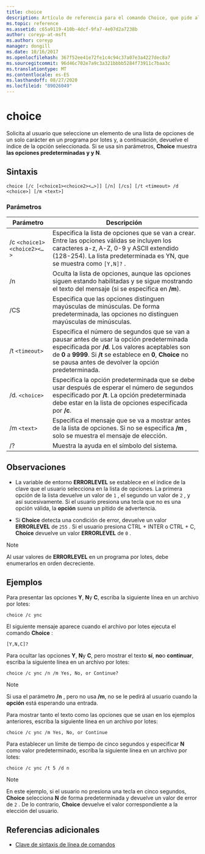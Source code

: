 ```yaml
---
title: choice
description: Artículo de referencia para el comando Choice, que pide al usuario que seleccione un elemento de una lista de opciones de un solo carácter en un programa por lotes y, a continuación, devuelve el índice de la opción seleccionada.
ms.topic: reference
ms.assetid: c65a9119-410b-4dcf-9fa7-4e07d2a7238b
author: coreyp-at-msft
ms.author: coreyp
manager: dongill
ms.date: 10/16/2017
ms.openlocfilehash: 367f52ee41e72fe1c4c94c37a07e3a4227dec8a7
ms.sourcegitcommit: 96d46c702e7a9c3a321bbbb5284f73911c7baa3c
ms.translationtype: MT
ms.contentlocale: es-ES
ms.lasthandoff: 08/27/2020
ms.locfileid: "89026049"
---
```

# <a name="choice"></a>choice

Solicita al usuario que seleccione un elemento de una lista de opciones de un solo carácter en un programa por lotes y, a continuación, devuelve el índice de la opción seleccionada. Si se usa sin parámetros, **Choice** muestra **las opciones predeterminadas y y** **N**.

## <a name="syntax"></a>Sintaxis

```
choice [/c [<choice1><choice2><…>]] [/n] [/cs] [/t <timeout> /d <choice>] [/m <text>]
```

### <a name="parameters"></a>Parámetros

| Parámetro | Descripción |
| --------- | ----------- |
| /c `<choice1><choice2><…>` | Especifica la lista de opciones que se van a crear. Entre las opciones válidas se incluyen los caracteres a-z, A-Z, 0-9 y ASCII extendido (128-254). La lista predeterminada es YN, que se muestra como `[Y,N]?` . |
| /n | Oculta la lista de opciones, aunque las opciones siguen estando habilitadas y se sigue mostrando el texto del mensaje (si se especifica en **/m**). |
| /CS | Especifica que las opciones distinguen mayúsculas de minúsculas. De forma predeterminada, las opciones no distinguen mayúsculas de minúsculas. |
| /t `<timeout>` | Especifica el número de segundos que se van a pausar antes de usar la opción predeterminada especificada por **/d**. Los valores aceptables son de **0** a **9999**. Si **/t** se establece en **0**, **Choice** no se pausa antes de devolver la opción predeterminada. |
| /d. `<choice>` | Especifica la opción predeterminada que se debe usar después de esperar el número de segundos especificado por **/t**. La opción predeterminada debe estar en la lista de opciones especificada por **/c**. |
| /m `<text>` | Especifica el mensaje que se va a mostrar antes de la lista de opciones. Si no se especifica **/m** , solo se muestra el mensaje de elección. |
| /? | Muestra la ayuda en el símbolo del sistema. |

## <a name="remarks"></a>Observaciones

- La variable de entorno **ERRORLEVEL** se establece en el índice de la clave que el usuario selecciona en la lista de opciones. La primera opción de la lista devuelve un valor de `1` , el segundo un valor de `2` , y así sucesivamente. Si el usuario presiona una tecla que no es una opción válida, la **opción** suena un pitido de advertencia.

- Si **Choice** detecta una condición de error, devuelve un valor **ERRORLEVEL** de `255` . Si el usuario presiona CTRL + INTER o CTRL + C, **Choice** devuelve un valor **ERRORLEVEL** de `0` .

> [!NOTE]
> Al usar valores de **ERRORLEVEL** en un programa por lotes, debe enumerarlos en orden decreciente.

## <a name="examples"></a>Ejemplos

Para presentar las opciones **Y**, **N**y **C**, escriba la siguiente línea en un archivo por lotes:

```
choice /c ync
```

El siguiente mensaje aparece cuando el archivo por lotes ejecuta el comando **Choice** :

```
[Y,N,C]?
```

Para ocultar las opciones **Y**, **N**y **C**, pero mostrar el texto **sí**, **no**o **continuar**, escriba la siguiente línea en un archivo por lotes:

```
choice /c ync /n /m Yes, No, or Continue?
```

> [!NOTE]
> Si usa el parámetro **/n** , pero no usa **/m**, no se le pedirá al usuario cuando la **opción** está esperando una entrada.

Para mostrar tanto el texto como las opciones que se usan en los ejemplos anteriores, escriba la siguiente línea en un archivo por lotes:

```
choice /c ync /m Yes, No, or Continue
```

Para establecer un límite de tiempo de cinco segundos y especificar **N** como valor predeterminado, escriba la siguiente línea en un archivo por lotes:

```
choice /c ync /t 5 /d n
```

> [!NOTE]
> En este ejemplo, si el usuario no presiona una tecla en cinco segundos, **Choice** selecciona **N** de forma predeterminada y devuelve un valor de error de `2` . De lo contrario, **Choice** devuelve el valor correspondiente a la elección del usuario.

## <a name="additional-references"></a>Referencias adicionales

- [Clave de sintaxis de línea de comandos](command-line-syntax-key.md)
